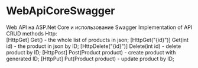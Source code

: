 # WebApiCoreSwagger
 Web API на ASP.Net Core и использование Swagger
 Implementation of API CRUD methods Http:  
 [HttpGet] Get() - the whole list of products in json;
 [HttpGet("{id}")]   Get(int id) - the product in json by ID;
 [HttpDelete("{id}")] Delete(int id) - delete product by ID;
 [HttpPost] Post(Product product) - create product with generated ID;
 [HttpPut] Put(Product product) - update product by ID;
